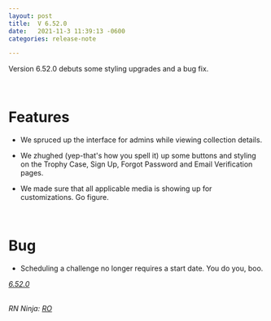 ```yaml
---
layout: post
title:  V 6.52.0
date:   2021-11-3 11:39:13 -0600
categories: release-note

---
```

Version 6.52.0 debuts some styling upgrades and a bug fix. 

<br/>

# Features

- We spruced up the interface for admins while viewing collection details. 

- We zhughed (yep-that's how you spell it) up some buttons and styling on the Trophy Case, Sign Up, Forgot Password and Email Verification pages. 

- We made sure that all applicable media is showing up for customizations. Go figure. 


<br/>

# Bug

- Scheduling a challenge no longer requires a start date. You do you, boo. 

*[6.52.0](https://github.com/streetparking/my-streetparking/releases/tag/v6.52.0)*
<br/>
<br/>

_RN Ninja: [RO](https://github.com/robyanna)_
 
 
 